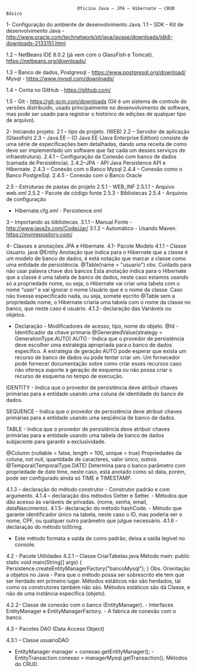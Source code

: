 	                           Oficina Java – JPA – Hibernate – CRUD Básico
	
1- Configuração do ambiente de desenvolvimento Java.
1.1 – SDK - Kit de desenvolvimento Java -   http://www.oracle.com/technetwork/pt/java/javase/downloads/jdk8-downloads-2133151.html 
 
1.2 – NetBeans IDE 8.0.2 (já vem com o GlassFish e Tomcat).    https://netbeans.org/downloads/ 

1.3 – Banco de dados, Postgresql - https://www.postgresql.org/download/
                                   Mysql - https://www.mysql.com/downloads/

1.4 – Conta no GitHub - https://github.com/    

1.5 - Git - https://git-scm.com/downloads (Git é um sistema de controle de versões distribuído, usado principalmente no desenvolvimento de software, mas pode ser usado para registrar o histórico de edições de qualquer tipo de arquivo).

2- Iniciando projeto.
2.1 – tipo de projeto. (WEB)
2.2 – Servidor de aplicação (Glassfish)
2.3 – Java EE – (O Java EE (Java Enterprise Edition) consiste de uma série de especificações bem detalhadas, dando uma receita de como deve ser implementado um software que faz cada um desses serviços de infraestrutura).
2.4.1 – Configuração da Conexão com banco de dados (camada de Persistência).
2.4.2–JPA - API Java Persistence API e Hibernate. 
2.4.3 – Conexão com o Banco Mysql 
2.4.4 – Conexão como o Banco PostgreSql.
2.4.5 - Conexão com o Banco Oracle

2.5 – Estruturas de pastas do projeto
2.5.1 - WEB_INF
2.5.1.1 – Arquivo web.xml
2.5.2 - Pacote de código fonte
2.5.3 - Bibliotecas
2.5.4 - Arquivos de configuração	
- Hibernate.cfg.xml
             - Persistence.xml

3 – Importando as bibliotecas.
         	3.1.1 – Manual 
 Fonte - http://www.java2s.com/Code/Jar/
3.1.2 – Automático - Usando Maven.
 https://mvnrepository.com/

4- Classes e anotações JPA e Hibernate.
4.1- Pacote Modelo
4.1.1 – Classe Usuario. java
          @Entity 
Anotação que indica para o Hibernate que a classe é um modelo de banco de dados, é está notação que marcar a classe como uma entidade de persistência.
@Table(name = "usuario") obs. Cuidado para não usar palavra chave dos bancos
Esta anotação indica para o Hibernate que a classe é uma tabela de banco de dados, neste caso  estamos usando só a propriedade nome, ou seja, o Hibernate vai criar uma tabela com o nome “user” e vai ignorar o nome Usuário que é o nome da classe. Caso não tivesse especificado nada, ou seja, somete escrito @Table sem a propriedade nome, o Hibernate criaria uma tabela com o nome da classe no banco, que neste caso é usuário.
4.1.2- declaração das Variáveis ou objetos.
 - Declaração - Modificadores de acesso, tipo, nome do objeto.
 @Id - Identificador da chave primaria
 @GeneratedValue(strategy = GenerationType.AUTO) 
 AUTO - Indica que o provedor de persistência deve escolher uma estratégia      apropriada para o banco de dados específico. A estratégia de geração AUTO pode esperar que exista um recurso de banco de dados ou pode tentar criar um. Um fornecedor pode fornecer documentação sobre como criar esses recursos caso não ofereça suporte à geração de esquema ou não possa criar o recurso de esquema no tempo de execução.

IDENTITY - Indica que o provedor de persistência deve atribuir chaves primárias para a entidade usando uma coluna de identidade do banco de dados.

SEQUENCE - Indica que o provedor de persistência deve atribuir chaves primárias para a entidade usando uma seqüência de banco de dados.

TABLE - Indica que o provedor de persistência deve atribuir chaves primárias para a entidade usando uma tabela de banco de dados subjacente para garantir a exclusividade.

@Column (nullable = false, length = 100, unique = true)
Propriedades da coluna, not null, quantidade de caracteres, valor único, outros.
@Temporal(TemporalType.DATE)
Determina para o banco parâmetro com propriedade de date time, neste caso, está anotado como só data, porém, pode ser configurado ainda só TIME e TIMESTAMP.

4.1.3 – declaração do método construtor
	- Construtor padrão e com argumento.
4.1.4 – declaração dos métodos Getter e Setter.
	- Métodos que dão acesso às variáveis de privadas. (nome, senha, email, dataNascimento).
4.1.5- declaração do método hashCode.
	- Método que garante identificador único na tabela, neste caso o ID, mas poderia ser o nome, CPF, ou qualquer outro parâmetro que julgue necessário. 
4.1.6 - declaração do método toString.
- Este método formata a saída de como padrão, deixa a saída legível no console.

4.2 - Pacote Utilidades
4.2.1 – Classe CriarTabelas.java
Método main:
public static void main(String[] args) {
          Persistence.createEntityManagerFactory("bancoMysql");
    } 
Obs.  Orientação a objetos no Java - Para que o método possa ser sobrescrito ele tem que ser herdado em primeiro lugar. Métodos estáticos não são herdados, tal como os construtores também não são. Métodos estáticos são dá Classe, e não de uma instância específica (objeto).
         
4.2.2- Classe de conexão com o banco (EntityManager).
	- Interfaces EntityManager e EntityManagerFactory.
	- A fabrica de conexão com o banco.

4.3 – Pacotes DAO (Data Access Object)

4.3.1 – Classe usuarioDAO 
- EntityManager manager = conexao.getEntityManager();
          - EntityTransaction conexao = managerMysql.getTransaction();
	Métodos do CRUD.

